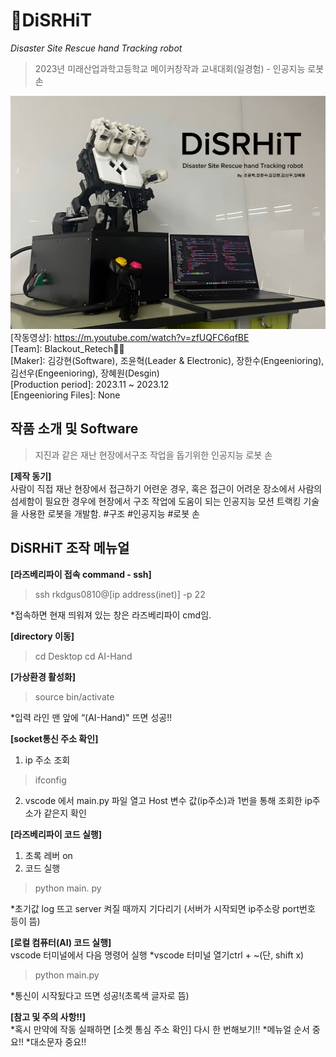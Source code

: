 # 🪬DiSRHiT
*Disaster Site Rescue hand Tracking robot*<br>
> 2023년 미래산업과학고등학교 메이커창작과 교내대회(일경험) - 인공지능 로봇 손

<img src="/md - 작품사진.jpeg" title="DiSRHiT"></img><br/>
[작동영상]: https://m.youtube.com/watch?v=zfUQFC6qfBE<br>
[Team]: Blackout_Retech🏴‍☠️<br>
[Maker]: 김강현(Software), 조윤혁(Leader & Electronic), 장한수(Engeenioring), 김선우(Engeenioring), 장혜원(Desgin)<br>
[Production period]: 2023.11 ~ 2023.12<br>
[Engeenioring Files]: None

## 작품 소개 및 Software
> 지진과 같은 재난 현장에서구조 작업을 돕기위한 인공지능 로봇 손

**[제작 동기]**<br>
사람이 직접 재난 현장에서 접근하기 어련운 경우, 혹은 접근이 어려운 장소에서 사람의 섬세함이 필요한 경우에 현장에서 구조 작업에 도움이 되는 인공지능 모션 트랙킹 기술을 사용한 로봇을 개발함.
#구조 #인공지능 #로봇 손


## DiSRHiT 조작 메뉴얼

**[라즈베리파이 접속 command - ssh]**
> ssh rkdgus0810@[ip address(inet)] -p 22

*접속하면 현재 띄워져 있는 창은 라즈베리파이 cmd임.

**[directory 이동]**
> cd Desktop
> cd AI-Hand

**[가상환경 활성화]**
> source bin/activate

*입력 라인 맨 앞에 “(AI-Hand)" 뜨면 성공!!

**[socket통신 주소 확인]**
1. ip 주소 조회
> ifconfig

2. vscode 에서 main.py 파일 열고 Host 변수 값(ip주소)과 1번을 통해 조회한 ip주소가 같은지 확인

**[라즈베리파이 코드 실행]**
1. 초록 레버 on
2. 코드 실행
> python main. py

*초기값 log 뜨고 server 켜질 때까지 기다리기
(서버가 시작되면 ip주소랑 port번호 등이 뜸)

**[로컬 컴퓨터(AI) 코드 실행]**
<br>vscode 터미널에서 다음 명령어 실행
*vscode 터미널 열기ctrl + ~(단, shift x)
> python main.py

*통신이 시작됬다고 뜨면 성공!(초록색 글자로 뜸)

**[참고 및 주의 사항!!]**<br>
*혹시 만약에 작동 실패하면 [소켓 통심 주소 확인] 다시 한 번해보기!!
*메뉴얼 순서 중요!!
*대소문자 중요!!

